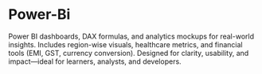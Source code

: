 # Power-Bi
Power BI dashboards, DAX formulas, and analytics mockups for real-world insights. Includes region-wise visuals, healthcare metrics, and financial tools (EMI, GST, currency conversion). Designed for clarity, usability, and impact—ideal for learners, analysts, and developers.
